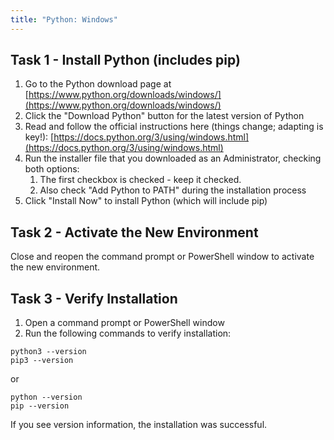 ```yaml
---
title: "Python: Windows"
---
```


## Task 1 - Install Python (includes pip)

1.  Go to the Python download page at [https://www.python.org/downloads/windows/](https://www.python.org/downloads/windows/)
2.  Click the "Download Python" button for the latest version of Python
3.  Read and follow the official instructions here (things change; adapting is key!): [https://docs.python.org/3/using/windows.html](https://docs.python.org/3/using/windows.html)
4.  Run the installer file that you downloaded as an Administrator, checking both options: 
    1.  The first checkbox is checked - keep it checked.
    2.  Also check "Add Python to PATH" during the installation process
5.  Click "Install Now" to install Python (which will include pip)

## Task 2 - Activate the New Environment

Close and reopen the command prompt or PowerShell window to activate the new environment.

## Task 3 - Verify Installation

1.  Open a command prompt or PowerShell window
2.  Run the following commands to verify installation:

```
python3 --version
pip3 --version
```

or

```
python --version
pip --version
```

If you see version information, the installation was successful.

